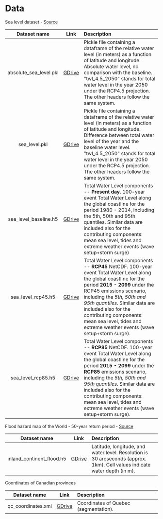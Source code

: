 # Data

Sea level dataset - [Source](http://data.jrc.ec.europa.eu/dataset/jrc-liscoast-10012)

|      Dataset name      |                                     Link                                     | Description                                                                                                                                     |
| :--------------------: | :--------------------------------------------------------------------------: | :---------------------------------------------------------------------------------------------------------------------------------------------- |
|absolute_sea_level.pkl | [GDrive](https://drive.google.com/open?id=1_nAcRRV8YlbEaRFxnTUY24QbDS1kdO9y) | Pickle file containing a dataframe of the relative water level (in meters) as a function of latitude and longitude. Absolute water level, no comparison with the baseline. "twl_4.5_2050" stands for total water level in the year 2050 under the RCP4.5 projection. The other headers follow the same system.
| sea_level.pkl | [GDrive](https://drive.google.com/open?id=1uKx-I0hUESuPOjK650lFAUSQBjrwexbv) | Pickle file containing a dataframe of the relative water level (in meters) as a function of latitude and longitude. Difference between total water level of the year and the baseline water level. "twl_4.5_2050" stands for total water level in the year 2050 under the RCP4.5 projection. The other headers follow the same system.|
| sea_level_baseline.h5 | [GDrive](https://drive.google.com/open?id=19DXUJCrTZAvXtGX6JStrbMFDHu-I6s4t)  | Total Water Level components -- **Present day**. 100-year event Total Water Level along the global coastline for the period 1980 - 2014, including the 5th, 50th and 95th quantiles. Similar data are included also for the contributing components: mean sea level, tides and extreme weather events (wave setup+storm surge) |
|  sea_level_rcp45.h5  | [GDrive](https://drive.google.com/open?id=1HRSdEsSuhjZKr_5OlqGwYMaJzqK3Oo-T) | Total Water Level components -- **RCP45** NetCDF. 100-year event Total Water Level along the global coastline for the period **2015 - 2099** under the RCP45 emissions scenario, including the *5th, 50th and 95th quantiles*. Similar data are included also for the contributing components: mean sea level, tides and extreme weather events (wave setup+storm surge).                                                |
| sea_level_rcp85.h5 | [GDrive](https://drive.google.com/open?id=1JGWJF-BdLBMIhiq1608vs4z-WkTsNSZi)  | Total Water Level components -- **RCP85** NetCDF. 100-year event Total Water Level along the global coastline for the period **2015 - 2099** under the **RCP85** emissions scenario, including the *5th, 50th and 95th quantiles*. Similar data are included also for the contributing components: mean sea level, tides and extreme weather events (wave setup+storm surge).  |


Flood hazard map of the World - 50-year return period - [Source](https://data.jrc.ec.europa.eu/collection/id-0054)

|      Dataset name      |                                     Link                                     | Description                                              |
| :--------------------: | :--------------------------------------------------------------------------: | :--------------------------------------------------------|
| inland_continent_flood.h5 | [GDrive](https://drive.google.com/open?id=1Ksq-JRSUBF2Hot3gJuP5aDEcmytDrERA) | Latitude, longitude, and water level. Resolution is 30 arcseconds (approx. 1km). Cell values indicate water depth (in m). |


Coordinates of Canadian provinces

|      Dataset name      |                                     Link                                     | Description                                              |
| :--------------------: | :--------------------------------------------------------------------------: | :--------------------------------------------------------|
|qc_coordinates.xml | [GDrive](https://drive.google.com/open?id=1DGhxNEUQb8gCSu9RmI3ZGbr0C64d2GJz) | Coordinates of Quebec (segmentation). |
